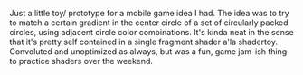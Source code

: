 Just a little toy/ prototype for a mobile game idea I had. 
The idea was to try to match a certain gradient in the center circle of a set of circularly packed circles, using adjacent circle color combinations.
It's kinda neat in the sense that it's pretty self contained in a single fragment shader a'la shadertoy.
Convoluted and unoptimized as always, but was a fun, game jam-ish thing to practice shaders over the weekend.
